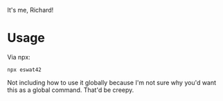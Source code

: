 It's me, Richard!

# Usage
Via npx:
```
npx eswat42
```

Not including how to use it globally because I'm not sure why you'd want this as a global command. That'd be creepy.